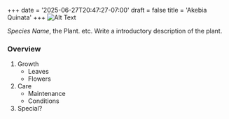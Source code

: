 +++
date = '2025-06-27T20:47:27-07:00'
draft = false
title = 'Akebia Quinata'
+++
![Alt Text](template.jpeg)

*Species Name*, the Plant. etc. Write a introductory description of the plant.

### Overview
1. Growth
    - Leaves
    - Flowers
2. Care
    - Maintenance 
    - Conditions 
3. Special?


